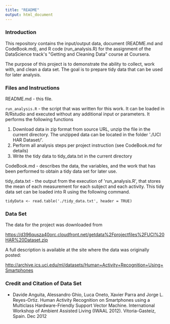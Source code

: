 ```yaml
---
title: "README"
output: html_document
---
```


### Introduction

This repository contains the input/output data, document (README.md and CodeBook.md), and R code (run_analysis.R) for the assignment of the DataScience track's "Getting and Cleaning Data" course at Coursera.

The purpose of this project is to demonstrate the ability to collect, work with, and clean a data set. The goal is to prepare tidy data that can be used for later analysis. 

### Files and Instructions

README.md - this file.

`run_analysis.R` - the script that was written for this work. It can be loaded in R/Rstudio and executed without any additional input or parameters. It performs the following functions

1. Download data in zip format from source URL, unzip the file in the current directory. The unzipped data can be located in the folder './UCI HAR Dataset/'.
2. Perform all analysis steps per project instruction (see CodeBook.md for details) 
3. Write the tidy data to tidy_data.txt in the current directory 

CodeBook.md - describes the data, the variables, and the work that has been performed to obtain a tidy data set for later use.

tidy_data.txt - the output from the execution of 'run_analysis.R', that stores the mean of each measurement for each subject and each activity. This tidy data set can be loaded into R using the following command.


```{r}
tidyData <- read.table('./tidy_data.txt', header = TRUE)
```



### Data Set

The data for the project was downloaded from

https://d396qusza40orc.cloudfront.net/getdata%2Fprojectfiles%2FUCI%20HAR%20Dataset.zip

A full description is available at the site where the data was originally posted:

http://archive.ics.uci.edu/ml/datasets/Human+Activity+Recognition+Using+Smartphones 


### Credit and Citation of Data Set

- Davide Anguita, Alessandro Ghio, Luca Oneto, Xavier Parra and Jorge L. Reyes-Ortiz. Human Activity Recognition on Smartphones using a Multiclass Hardware-Friendly Support Vector Machine. International Workshop of Ambient Assisted Living (IWAAL 2012). Vitoria-Gasteiz, Spain. Dec 2012

